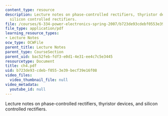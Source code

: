 ```yaml
---
content_type: resource
description: Lecture notes on phase-controlled rectifiers, thyristor devices, and
  silicon controlled rectifiers.
file: /courses/6-334-power-electronics-spring-2007/b723de93cdebf0553e39becf39e16f08_ch4.pdf
file_type: application/pdf
learning_resource_types:
- Lecture Notes
ocw_type: OCWFile
parent_title: Lecture Notes
parent_type: CourseSection
parent_uid: bac52feb-fdf3-e0d1-4e31-ee4c7c5e3445
resourcetype: Document
title: ch4.pdf
uid: b723de93-cdeb-f055-3e39-becf39e16f08
video_files:
  video_thumbnail_file: null
video_metadata:
  youtube_id: null
---
```

Lecture notes on phase-controlled rectifiers, thyristor devices, and silicon controlled rectifiers.


